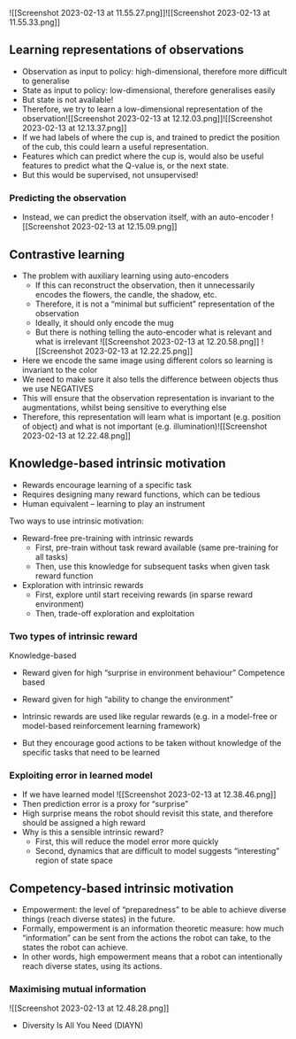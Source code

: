 
![[Screenshot 2023-02-13 at 11.55.27.png]]![[Screenshot 2023-02-13 at 11.55.33.png]]

## Learning representations of observations

- Observation as input to policy: high-dimensional, therefore more difficult to generalise 
- State as input to policy: low-dimensional, therefore generalises easily
- But state is not available! 
- Therefore, we try to learn a low-dimensional representation of the observation![[Screenshot 2023-02-13 at 12.12.03.png]]![[Screenshot 2023-02-13 at 12.13.37.png]]
- If we had labels of where the cup is, and trained to predict the position of the cub, this could learn a useful representation.
- Features which can predict where the cup is, would also be useful features to predict what the Q-value is, or the next state. 
- But this would be supervised, not unsupervised!

### Predicting the observation
- Instead, we can predict the observation itself, with an auto-encoder
![[Screenshot 2023-02-13 at 12.15.09.png]]

## Contrastive learning 

- The problem with auxiliary learning using auto-encoders
	- If this can reconstruct the observation, then it unnecessarily encodes the flowers, the candle, the shadow, etc.
	- Therefore, it is not a “minimal but sufficient” representation of the observation
	- Ideally, it should only encode the mug
	- But there is nothing telling the auto-encoder what is relevant and what is irrelevant
![[Screenshot 2023-02-13 at 12.20.58.png]]
![[Screenshot 2023-02-13 at 12.22.25.png]]
- Here we encode the same image using different colors so learning is invariant to the color
- We need to make sure it also tells the difference between objects thus we use NEGATIVES
- This will ensure that the observation representation is invariant to the augmentations, whilst being sensitive to everything else
- Therefore, this representation will learn what is important (e.g. position of object) and what is not important (e.g. illumination)![[Screenshot 2023-02-13 at 12.22.48.png]]

## Knowledge-based intrinsic motivation

- Rewards encourage learning of a specific task 
- Requires designing many reward functions, which can be tedious 
- Human equivalent – learning to play an instrument

Two ways to use intrinsic motivation:
- Reward-free pre-training with intrinsic rewards 
	- First, pre-train without task reward available (same pre-training for all tasks)
	- Then, use this knowledge for subsequent tasks when given task reward function
- Exploration with intrinsic rewards
	- First, explore until start receiving rewards (in sparse reward environment) 
	- Then, trade-off exploration and exploitation

### Two types of intrinsic reward

Knowledge-based 
- Reward given for high “surprise in environment behaviour”
Competence based 
- Reward given for high “ability to change the environment”

- Intrinsic rewards are used like regular rewards (e.g. in a model-free or model-based reinforcement learning framework) 
- But they encourage good actions to be taken without knowledge of the specific tasks that need to be learned

### Exploiting error in learned model

- If we have learned model ![[Screenshot 2023-02-13 at 12.38.46.png]]
- Then prediction error is a proxy for “surprise” 
- High surprise means the robot should revisit this state, and therefore should be assigned a high reward 
- Why is this a sensible intrinsic reward? 
	- First, this will reduce the model error more quickly 
	- Second, dynamics that are difficult to model suggests “interesting” region of state space

## Competency-based intrinsic motivation

- Empowerment: the level of “preparedness” to be able to achieve diverse things (reach diverse states) in the future.
- Formally, empowerment is an information theoretic measure: how much “information” can be sent from the actions the robot can take, to the states the robot can achieve.
- In other words, high empowerment means that a robot can intentionally reach diverse states, using its actions.

### Maximising mutual information
![[Screenshot 2023-02-13 at 12.48.28.png]]
- Diversity Is All You Need (DIAYN)